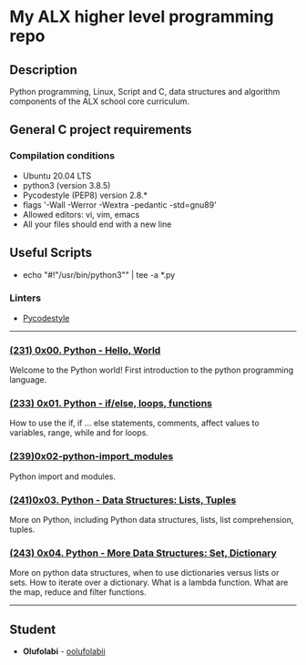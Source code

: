 # My ALX higher level programming repo

## Description

Python programming, Linux, Script and C, data structures and algorithm components of the ALX school core curriculum.

## General C project requirements

### Compilation conditions

* Ubuntu 20.04 LTS
* python3 (version 3.8.5)
* Pycodestyle (PEP8) version 2.8.*
* flags '-Wall -Werror -Wextra -pedantic -std=gnu89'
* Allowed editors: vi, vim, emacs
* All your files should end with a new line

## Useful Scripts

* echo "#!"/usr/bin/python3"" | tee -a *.py

### Linters

* [Pycodestyle](https://github.com/PyCQA/pycodestyle/issues/466)

---

### [(231)  0x00. Python - Hello, World](./0x00-python-hello_world/)

Welcome to the Python world! First introduction to the python programming language.

### [(233) 0x01. Python - if/else, loops, functions](./0x01-python-if_else_loops_functions)

How to use the if, if ... else statements, comments, affect values to variables, range, while and for loops.

### [(239)0x02-python-import_modules](./0x02-python-import_modules)

Python import and modules.

### [(241)0x03. Python - Data Structures: Lists, Tuples](./0x03-python-data_structures)

More on Python, including Python data structures, lists, list comprehension, tuples.

### [(243) 0x04. Python - More Data Structures: Set, Dictionary](./0x04-python-more_data_structures)

More on python data structures, when to use dictionaries versus lists or sets. How to iterate over a dictionary. What is a lambda function. What are the map, reduce and filter functions.

---

## Student

* **Olufolabi** - [oolufolabii](github.com/oolufolabii/)
